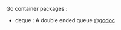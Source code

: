 Go container packages :

- deque : A double ended queue
@[godoc](http://godoc.org/github.com/notnot/container/deque)



